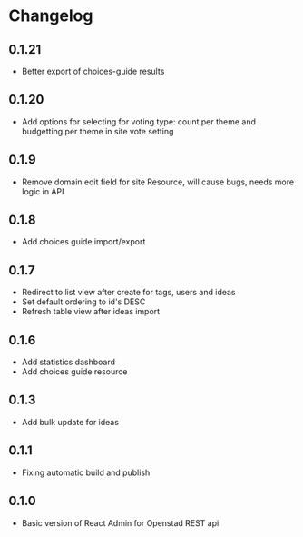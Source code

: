 # Changelog

## 0.1.21
* Better export of choices-guide results

## 0.1.20

- Add options for selecting for voting type: count per theme and budgetting per theme in site vote setting

## 0.1.9

- Remove domain edit field for site Resource, will cause bugs, needs more logic in API

## 0.1.8

- Add choices guide import/export

## 0.1.7

- Redirect to list view after create for tags, users and ideas
- Set default ordering to id's DESC
- Refresh table view after ideas import

## 0.1.6

- Add statistics dashboard
- Add choices guide resource

## 0.1.3

- Add bulk update for ideas

## 0.1.1

- Fixing automatic build and publish

## 0.1.0

- Basic version of React Admin for Openstad REST api
